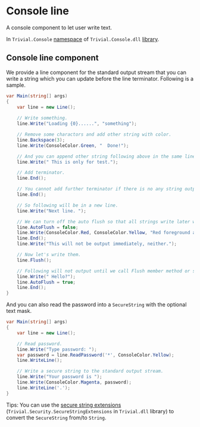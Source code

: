 # Console line

A console component to let user write text.

In `Trivial.Console` [namespace](./) of `Trivial.Console.dll` [library](../).

## Console line component

We provide a line component for the standard output stream that you can write a string which you can update before the line terminator. Following is a sample.

```csharp
var Main(string[] args)
{
    var line = new Line();
    
    // Write something.
    line.Write("Loading {0}......", "something");

    // Remove some charactors and add other string with color.
    line.Backspace(3);
    line.Write(ConsoleColor.Green, "  Done!");

    // And you can append other string following above in the same line and in the default color.
    line.Write(" This is only for test.");

    // Add terminator.
    line.End();

    // You cannot add further terminator if there is no any string output.
    line.End();

    // So following will be in a new line.
    line.Write("Next line. ");

    // We can turn off the auto flush so that all strings write later will be in an output queue.
    line.AutoFlush = false;
    line.Write(ConsoleColor.Red, ConsoleColor.Yellow, "Red foreground and yellow background");
    line.End();
    line.Write("This will not be output immediately, neither.");

    // Now let's write them.
    line.Flush();

    // Following will not output until we call Flush member method or set AutoFlush property as true.
    line.Write(" Hello?");
    line.AutoFlush = true;
    line.End();
}
```

And you can also read the password into a `SecureString` with the optional text mask.

```csharp
var Main(string[] args)
{
    var line = new Line();

    // Read password.
    line.Write("Type password: ");
    var password = line.ReadPassword('*', ConsoleColor.Yellow);
    line.WriteLine();

    // Write a secure string to the standard output stream.
    line.Write("Your password is ");
    line.Write(ConsoleColor.Magenta, password);
    line.WriteLine('.');
}
```

Tips: You can use the [secure string extensions](./secure-string#secure-string-extensions) (`Trivial.Security.SecureStringExtensions` in `Trivial.dll` library) to convert the `SecureString` from/to `String`.
